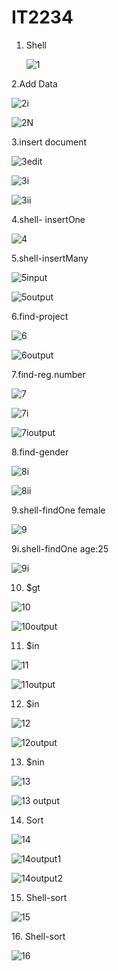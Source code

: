 # IT2234

1. Shell

   ![1](https://github.com/user-attachments/assets/bc520451-196c-4238-94b6-da62d1eafb5f)


2.Add Data

![2i](https://github.com/user-attachments/assets/05640c27-261e-4359-97e0-175933afdd10)

![2N](https://github.com/user-attachments/assets/52df3d24-f406-4e45-88b7-f3c29e8110c9)


3.insert document 

![3edit](https://github.com/user-attachments/assets/562af8f6-21e6-49ce-b670-5c0db9977c58)

![3i](https://github.com/user-attachments/assets/63b3e1f2-04d1-4327-be42-bbaa91c9508e)

![3ii](https://github.com/user-attachments/assets/9742c25f-dbbd-456e-bb0a-17216b990b5a)



4.shell- insertOne

![4](https://github.com/user-attachments/assets/c0eeddf7-5529-4921-acbf-59322c312800)




5.shell-insertMany

![5input](https://github.com/user-attachments/assets/6cfe9b6e-29f6-43be-a6d8-4ed46de661f7)

![5output](https://github.com/user-attachments/assets/50614e72-f11b-47b8-a1b5-284890ff640e)


6.find-project

![6](https://github.com/user-attachments/assets/64494f43-4041-47d9-ace2-bea71200275e)

![6output](https://github.com/user-attachments/assets/11c63828-49eb-4dde-877c-816d0b207884)


7.find-reg.number

![7](https://github.com/user-attachments/assets/64276dcd-55a5-461b-b160-738d84ed689e)

![7i](https://github.com/user-attachments/assets/d01a29e2-c45b-4c1d-b180-161ac0ed0c5c)

![7ioutput](https://github.com/user-attachments/assets/993d3443-e047-42a5-ae3f-cfcd456e6f61)



8.find-gender

![8i](https://github.com/user-attachments/assets/01f99919-75cf-4d01-9665-dfae9d2d2692)

![8ii](https://github.com/user-attachments/assets/874d1a28-ffde-4672-8fac-493f01b4a55d)


9.shell-findOne  female 

![9](https://github.com/user-attachments/assets/c57b4fc1-9213-4f2d-886d-515838800386)


9i.shell-findOne age:25

![9i](https://github.com/user-attachments/assets/36dd2dfe-2537-48c3-aa5f-1ed6a2955466)


10. $gt

![10](https://github.com/user-attachments/assets/fe241395-55e4-411e-8099-f148b958778b)

![10output](https://github.com/user-attachments/assets/087e42ee-cfca-41fb-bcd4-16a11e55f84a)


11. $in

![11](https://github.com/user-attachments/assets/49f1cfaa-823b-45b1-881c-3ee43d696233)

![11output](https://github.com/user-attachments/assets/637c8cd8-8c88-4bb5-a95a-c6e832dbc35e)


12. $in

![12](https://github.com/user-attachments/assets/fd0ed715-1a49-4da1-a1d3-3b4d7be13004)

![12output](https://github.com/user-attachments/assets/46f9502c-fb93-472d-a7be-934562d47530)



13. $nin

![13](https://github.com/user-attachments/assets/7bfba991-40c6-4e56-94a0-0d96299390dc)

![13 output](https://github.com/user-attachments/assets/7793dd3f-3760-4cde-b903-752c04e2eda5)


14. Sort

![14](https://github.com/user-attachments/assets/644e6e1b-4103-43ae-ae5b-135cd374995e)

![14output1](https://github.com/user-attachments/assets/582f3073-a873-45b8-8955-50f251ca8ff2)

![14output2](https://github.com/user-attachments/assets/ace496cd-a119-4109-a577-60247736b0a6)


15. Shell-sort

![15](https://github.com/user-attachments/assets/60f3957d-a2dc-450e-9ccd-1efd1777ad2a)


16. Shell-sort

![16](https://github.com/user-attachments/assets/0cacb7f7-9d33-4b15-84b2-af8a618a4ec4)

